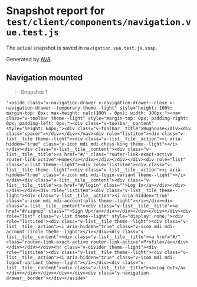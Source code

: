 # Snapshot report for `test/client/components/navigation.vue.test.js`

The actual snapshot is saved in `navigation.vue.test.js.snap`.

Generated by [AVA](https://ava.li).

## Navigation mounted

> Snapshot 1

    '<aside class="v-navigation-drawer v-navigation-drawer--close v-navigation-drawer--temporary theme--light" style="height: 100%; margin-top: 0px; max-height: calc(100% - 0px); width: 300px;"><nav class="v-toolbar theme--light" style="margin-top: 0px; padding-right: 0px; padding-left: 0px;"><div class="v-toolbar__content" style="height: 64px;"><div class="v-toolbar__title">Bughouse</div><div class="spacer"></div></div></nav><div role="listitem"><div class="v-list__tile theme--light"><div class="v-list__tile__action"><i aria-hidden="true" class="v-icon mdi mdi-chess-king theme--light"></i></div><div class="v-list__tile__content"><div class="v-list__tile__title"><a href="#/" class="router-link-exact-active router-link-active">Home</a></div></div></div></div><div role="list" class="v-list theme--light"><div role="listitem"><div class="v-list__tile theme--light"><div class="v-list__tile__action"><i aria-hidden="true" class="v-icon mdi mdi-login-variant theme--light"></i></div><div class="v-list__tile__content"><div class="v-list__tile__title"><a href="#/login" class="">Log In</a></div></div></div></div><div role="listitem"><div class="v-list__tile theme--light"><div class="v-list__tile__action"><i aria-hidden="true" class="v-icon mdi mdi-account-plus theme--light"></i></div><div class="v-list__tile__content"><div class="v-list__tile__title"><a href="#/signup" class="">Sign Up</a></div></div></div></div></div><div role="list" class="v-list theme--light" style="display: none;"><div role="listitem"><div class="v-list__tile theme--light"><div class="v-list__tile__action"><i aria-hidden="true" class="v-icon mdi mdi-account-circle theme--light"></i></div><div class="v-list__tile__content"><div class="v-list__tile__title"><a href="#/" class="router-link-exact-active router-link-active">Profile</a></div></div></div></div><hr class="v-divider theme--light"><div role="listitem"><div class="v-list__tile theme--light"><div class="v-list__tile__action"><i aria-hidden="true" class="v-icon mdi mdi-logout-variant theme--light"></i></div><div class="v-list__tile__content"><div class="v-list__tile__title"><a>Log Out</a></div></div></div></div></div><div class="v-navigation-drawer__border"></div></aside>'
